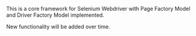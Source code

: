 This is a core framework for Selenium Webdriver with Page Factory Model and Driver Factory Model implemented. 

New functionality will be added over time.
